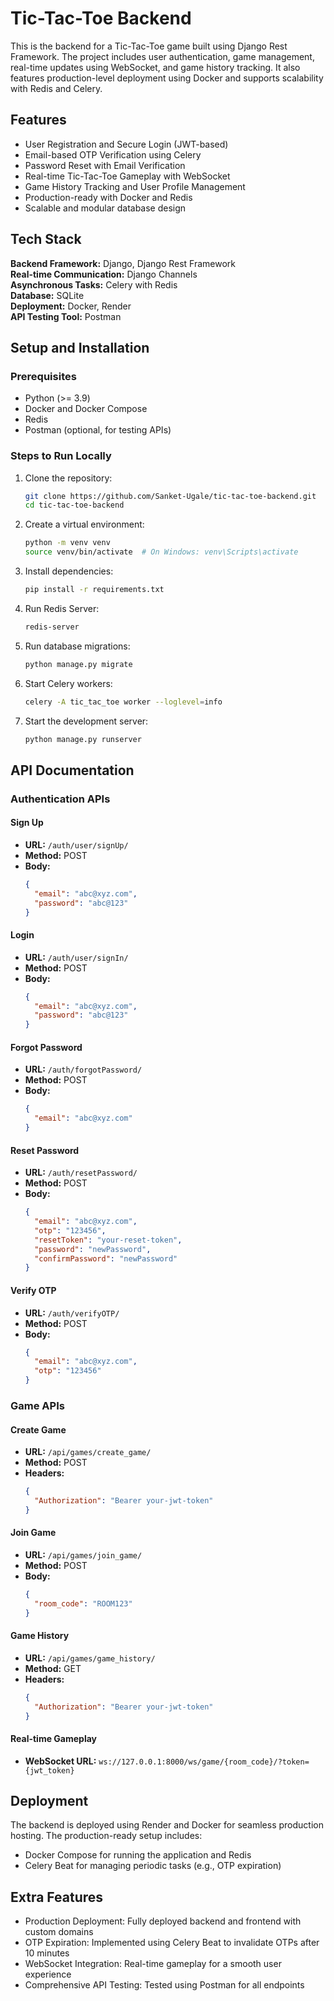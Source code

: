 # Tic-Tac-Toe Backend

This is the backend for a Tic-Tac-Toe game built using Django Rest Framework. The project includes user authentication, game management, real-time updates using WebSocket, and game history tracking. It also features production-level deployment using Docker and supports scalability with Redis and Celery.

## Features

- User Registration and Secure Login (JWT-based)
- Email-based OTP Verification using Celery
- Password Reset with Email Verification
- Real-time Tic-Tac-Toe Gameplay with WebSocket
- Game History Tracking and User Profile Management
- Production-ready with Docker and Redis
- Scalable and modular database design

## Tech Stack

**Backend Framework:** Django, Django Rest Framework  
**Real-time Communication:** Django Channels  
**Asynchronous Tasks:** Celery with Redis  
**Database:** SQLite  
**Deployment:** Docker, Render  
**API Testing Tool:** Postman

## Setup and Installation

### Prerequisites

- Python (>= 3.9)
- Docker and Docker Compose
- Redis
- Postman (optional, for testing APIs)

### Steps to Run Locally

1. Clone the repository:
   ```bash
   git clone https://github.com/Sanket-Ugale/tic-tac-toe-backend.git
   cd tic-tac-toe-backend
   ```

2. Create a virtual environment:
   ```bash
   python -m venv venv
   source venv/bin/activate  # On Windows: venv\Scripts\activate
   ```

3. Install dependencies:
   ```bash
   pip install -r requirements.txt
   ```

4. Run Redis Server:
   ```bash
   redis-server
   ```

5. Run database migrations:
   ```bash
   python manage.py migrate
   ```

6. Start Celery workers:
   ```bash
   celery -A tic_tac_toe worker --loglevel=info
   ```

7. Start the development server:
   ```bash
   python manage.py runserver
   ```

## API Documentation

### Authentication APIs

#### Sign Up
- **URL:** `/auth/user/signUp/`
- **Method:** POST
- **Body:**
  ```json
  {
    "email": "abc@xyz.com",
    "password": "abc@123"
  }
  ```

#### Login
- **URL:** `/auth/user/signIn/`
- **Method:** POST
- **Body:**
  ```json
  {
    "email": "abc@xyz.com",
    "password": "abc@123"
  }
  ```

#### Forgot Password
- **URL:** `/auth/forgotPassword/`
- **Method:** POST
- **Body:**
  ```json
  {
    "email": "abc@xyz.com"
  }
  ```

#### Reset Password
- **URL:** `/auth/resetPassword/`
- **Method:** POST
- **Body:**
  ```json
  {
    "email": "abc@xyz.com",
    "otp": "123456",
    "resetToken": "your-reset-token",
    "password": "newPassword",
    "confirmPassword": "newPassword"
  }
  ```

#### Verify OTP
- **URL:** `/auth/verifyOTP/`
- **Method:** POST
- **Body:**
  ```json
  {
    "email": "abc@xyz.com",
    "otp": "123456"
  }
  ```

### Game APIs

#### Create Game
- **URL:** `/api/games/create_game/`
- **Method:** POST
- **Headers:**
  ```json
  {
    "Authorization": "Bearer your-jwt-token"
  }
  ```

#### Join Game
- **URL:** `/api/games/join_game/`
- **Method:** POST
- **Body:**
  ```json
  {
    "room_code": "ROOM123"
  }
  ```

#### Game History
- **URL:** `/api/games/game_history/`
- **Method:** GET
- **Headers:**
  ```json
  {
    "Authorization": "Bearer your-jwt-token"
  }
  ```

#### Real-time Gameplay
- **WebSocket URL:** `ws://127.0.0.1:8000/ws/game/{room_code}/?token={jwt_token}`

## Deployment

The backend is deployed using Render and Docker for seamless production hosting. The production-ready setup includes:
- Docker Compose for running the application and Redis
- Celery Beat for managing periodic tasks (e.g., OTP expiration)

## Extra Features

- Production Deployment: Fully deployed backend and frontend with custom domains
- OTP Expiration: Implemented using Celery Beat to invalidate OTPs after 10 minutes
- WebSocket Integration: Real-time gameplay for a smooth user experience
- Comprehensive API Testing: Tested using Postman for all endpoints
